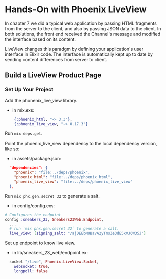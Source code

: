# Hands-On with Phoenix LiveView
In chapter 7 we did a typical web application by passing HTML fragments from the server to the client, and also by passing JSON data to the client. In both solutions, the front end received the Channel's message and modified the interface based on its content.

LiveView changes this paradgm by defining your application's user interface in Elixir code. The interface is automatically kept up to date by sending content differences from server to client.


## Build a LiveView Product Page

### Set Up Your Project

Add the phonenix_live_view library.

- in mix.exs:
```elixir
    {:phoenix_html, "~> 3.3"},
    {:phoenix_live_view, "~> 0.17.3"}
```

Run `mix deps.get`.

Point the phoenix_live_view dependency to the local dependency version, like so:
- in assets/package.json:
```json
  "dependencies": {
    "phoenix": "file:../deps/phoenix",
    "phoenix_html": "file:../deps/phoenix_html",
    "phoenix_live_view": "file:../deps/phoenix_live_view"
  },
```

Run `mix phx.gen.secret 32` to generate a salt.

- in config/config.exs:
```elixir
# Configures the endpoint
config :sneakers_23, Sneakers23Web.Endpoint,
  ...
  # run `mix phx.gen.secret 32` to generate a salt.
  live_view: [signing_salt: "/ajDEEbMUBavA2yTmsZe3dE5xVJ6W35J"]
```

Set up endpoint to know live view.

- in lib/sneakers_23_web/endpoint.ex:
```elixir
  socket "/live", Phoenix.LiveView.Socket,
    websocket: true,
    longpoll: false
```


